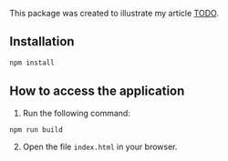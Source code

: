This package was created to illustrate my article [TODO](TODO).

## Installation
```bash
npm install
```

## How to access the application

1. Run the following command:
```bash
npm run build
```

2. Open the file `index.html` in your browser.
